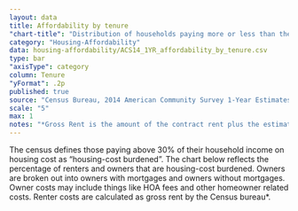 ```yaml
---
layout: data
title: Affordability by tenure
"chart-title": "Distribution of households paying more or less than the recommended affordable share of income (2013)"
category: "Housing-Affordability"
data: housing-affordability/ACS14_1YR_affordability_by_tenure.csv
type: bar
"axisType": category
column: Tenure
"yFormat": .2p
published: true
source: "Census Bureau, 2014 American Community Survey 1-Year Estimates. Selected Housing Characteristics."
scale: "5"
max: 1
notes: "*Gross Rent is the amount of the contract rent plus the estimated average monthly cost of utilities (electricity, gas, and water and sewer) and fuels (oil, coal, kerosene, wood, etc.) if these are paid for by the renter (or paid for the renter by someone else). Gross rent is intended to eliminate differentials which result from varying practices with respect to the inclusion of utilities and fuels as part of the rental payment." 
---
```

The census defines those paying above 30% of their household income on housing cost as “housing-cost burdened”. The chart below reflects the percentage of renters and owners that are housing-cost burdened. Owners are broken out into owners with mortgages and owners without mortgages. Owner costs may include things like HOA fees and other homeowner related costs. Renter costs are calculated as gross rent by the Census bureau*.